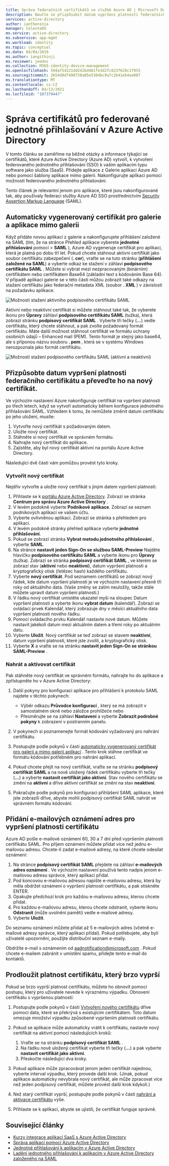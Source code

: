 ```yaml
---
title: Správa federačních certifikátů ve službě Azure AD | Microsoft Docs
description: Naučte se přizpůsobit datum vypršení platnosti federačních certifikátů a postup obnovení certifikátů, jejichž platnost brzy vyprší.
services: active-directory
author: iantheninja
manager: CelesteDG
ms.service: active-directory
ms.subservice: app-mgmt
ms.workload: identity
ms.topic: conceptual
ms.date: 04/04/2019
ms.author: iangithinji
ms.reviewer: jeedes
ms.collection: M365-identity-device-management
ms.openlocfilehash: 594af54221dd242bd481fe3d2fc823f628c1f955
ms.sourcegitcommit: 2654d8d7490720a05e5304bc9a7c2b41eb4ae007
ms.translationtype: MT
ms.contentlocale: cs-CZ
ms.lasthandoff: 04/13/2021
ms.locfileid: "107379447"
---
```

# <a name="manage-certificates-for-federated-single-sign-on-in-azure-active-directory"></a>Správa certifikátů pro federované jednotné přihlašování v Azure Active Directory

V tomto článku se zaměříme na běžné otázky a informace týkající se certifikátů, které Azure Active Directory (Azure AD) vytvoří, k vytvoření federovaného jednotného přihlašování (SSO) k vašim aplikacím typu software jako služba (SaaS). Přidejte aplikace z Galerie aplikací Azure AD nebo pomocí šablony aplikace mimo galerii. Nakonfigurujte aplikaci pomocí možnosti federovaného jednotného přihlašování.

Tento článek je relevantní jenom pro aplikace, které jsou nakonfigurované tak, aby používaly federaci služby Azure AD SSO prostřednictvím [Security Assertion Markup Language](https://wikipedia.org/wiki/Security_Assertion_Markup_Language) (SAML).

## <a name="auto-generated-certificate-for-gallery-and-non-gallery-applications"></a>Automaticky vygenerovaný certifikát pro galerie a aplikace mimo galerii

Když přidáte novou aplikaci z galerie a nakonfigurujete přihlášení založené na SAML (tím, že na stránce Přehled aplikace vyberete **jednotné přihlašování** pomocí  >  **SAML** ), Azure AD vygeneruje certifikát pro aplikaci, která je platná po dobu tří let. Pokud chcete stáhnout aktivní certifikát jako soubor certifikátu zabezpečení (**. cer**), vraťte se na tuto stránku (**přihlášení založené na SAML**) a vyberte odkaz ke stažení v záhlaví **podpisového certifikátu SAML** . Můžete si vybrat mezi nezpracovaným (binárním) certifikátem nebo certifikátem Base64 (základní text s kódováním Base 64). V případě aplikací galerie se v této části můžou zobrazit také odkazy na stažení certifikátu jako federační metadata XML (soubor **. XML** ) v závislosti na požadavku aplikace.

![Možnosti stažení aktivního podpisového certifikátu SAML](./media/manage-certificates-for-federated-single-sign-on/active-certificate-download-options.png)

Aktivní nebo neaktivní certifikát si můžete stáhnout také tak, že vyberete ikonu pro **Úpravy** záhlaví **podpisového certifikátu SAML** (tužka), která zobrazí stránku **podpisový certifikát SAML** . Vyberte tři tečky (**...**) vedle certifikátu, který chcete stáhnout, a pak zvolte požadovaný formát certifikátu. Máte další možnost stáhnout certifikát ve formátu ochrany osobních údajů – Enhanced mail (PEM). Tento formát je stejný jako base64, ale s příponou názvu souboru **. pem** , která se v systému Windows nerozpoznala jako formát certifikátu.

![Možnosti stažení podpisového certifikátu SAML (aktivní a neaktivní)](./media/manage-certificates-for-federated-single-sign-on/all-certificate-download-options.png)

## <a name="customize-the-expiration-date-for-your-federation-certificate-and-roll-it-over-to-a-new-certificate"></a>Přizpůsobte datum vypršení platnosti federačního certifikátu a převeďte ho na nový certifikát.

Ve výchozím nastavení Azure nakonfiguruje certifikát na vypršení platnosti po třech letech, když se vytvoří automaticky během konfigurace jednotného přihlašování SAML. Vzhledem k tomu, že nemůžete změnit datum certifikátu po jeho uložení, musíte:

1. Vytvořte nový certifikát s požadovaným datem.
1. Uložte nový certifikát.
1. Stáhněte si nový certifikát ve správném formátu.
1. Nahrajte nový certifikát do aplikace.
1. Zajistěte, aby byl nový certifikát aktivní na portálu Azure Active Directory.

Následující dvě části vám pomůžou provést tyto kroky.

### <a name="create-a-new-certificate"></a>Vytvořit nový certifikát

Nejdřív vytvořte a uložte nový certifikát s jiným datem vypršení platnosti:

1. Přihlaste se k [portálu Azure Active Directory](https://aad.portal.azure.com/). Zobrazí se stránka **Centrum pro správu Azure Active Directory** .
1. V levém podokně vyberte **Podnikové aplikace**. Zobrazí se seznam podnikových aplikací ve vašem účtu.
1. Vyberte ovlivněnou aplikaci. Zobrazí se stránka s přehledem pro aplikaci.
1. V levém podokně stránky přehled aplikace vyberte **jednotné přihlašování**.
1. Pokud se zobrazí stránka **Vybrat metodu jednotného přihlašování** , vyberte **SAML**.
1. Na stránce **nastavit jeden Sign-On se službou SAML-Preview** Najděte hlavičku **podpisového certifikátu SAML** a vyberte ikonu pro **Úpravy** (tužka). Zobrazí se stránka **podpisový certifikát SAML** , ve kterém se zobrazí stav (**aktivní** nebo **neaktivní**), datum vypršení platnosti a kryptografický otisk (řetězec hash) každého certifikátu.
1. Vyberte **nový certifikát**. Pod seznamem certifikátů se zobrazí nový řádek, kde datum vypršení platnosti je ve výchozím nastavení přesně tři roky od aktuálního data. (Vaše změny se zatím neuložily, takže stále můžete upravit datum vypršení platnosti.)
1. V řádku nový certifikát umístěte ukazatel myši na sloupec Datum vypršení platnosti a vyberte ikonu **vybrat datum** (kalendář). Zobrazí se ovládací prvek Kalendář, který zobrazuje dny v měsíci aktuálního data vypršení platnosti nového řádku.
1. Pomocí ovládacího prvku Kalendář nastavte nové datum. Můžete nastavit jakékoli datum mezi aktuálním datem a třemi roky po aktuálním datu.
1. Vyberte **Uložit**. Nový certifikát se teď zobrazí se stavem **neaktivní**, datum vypršení platnosti, které jste zvolili, a kryptografický otisk.
1. Vyberte **X** a vraťte se na stránku **nastavit jeden Sign-On se stránkou SAML-Preview** .

### <a name="upload-and-activate-a-certificate"></a>Nahrát a aktivovat certifikát

Pak stáhněte nový certifikát ve správném formátu, nahrajte ho do aplikace a zpřístupněte ho v Azure Active Directory:

1. Další pokyny pro konfiguraci aplikace pro přihlášení k protokolu SAML najdete v těchto pokynech:

   - Výběr odkazu **Průvodce konfigurací** , který se má zobrazit v samostatném okně nebo záložce prohlížeče nebo
   - Přesměrujte se na záhlaví **Nastavení** a vyberte **Zobrazit podrobné pokyny** k zobrazení v postranním panelu.

1. V pokynech si poznamenejte formát kódování vyžadovaný pro nahrání certifikátu.
1. Postupujte podle pokynů v části [automaticky vygenerovaný certifikát pro galerii a mimo galerii aplikací](#auto-generated-certificate-for-gallery-and-non-gallery-applications) . Tento krok stáhne certifikát ve formátu kódování potřebném pro nahrání aplikací.
1. Pokud chcete přejít na nový certifikát, vraťte se na stránku **podpisový certifikát SAML** a na nově uložený řádek certifikátu vyberte tři tečky (**...**) a vyberte **nastavit certifikát jako aktivní**. Stav nového certifikátu se změní na **aktivní** a dříve aktivní certifikát se změní na stav **neaktivní**.
1. Pokračujte podle pokynů pro konfiguraci přihlášení SAML aplikace, které jste zobrazili dříve, abyste mohli podpisový certifikát SAML nahrát ve správném formátu kódování.

## <a name="add-email-notification-addresses-for-certificate-expiration"></a>Přidání e-mailových oznámení adres pro vypršení platnosti certifikátu

Azure AD pošle e-mailové oznámení 60, 30 a 7 dní před vypršením platnosti certifikátu SAML. Pro příjem oznámení můžete přidat více než jednu e-mailovou adresu. Chcete-li zadat e-mailové adresy, na které chcete odesílat oznámení:

1. Na stránce **podpisový certifikát SAML** přejdete na záhlaví **e-mailových adres oznámení** . Ve výchozím nastavení používá tento nadpis jenom e-mailovou adresu správce, který aplikaci přidal.
1. Pod koncovou e-mailovou adresou napište e-mailovou adresu, která by měla obdržet oznámení o vypršení platnosti certifikátu, a pak stiskněte ENTER.
1. Opakujte předchozí krok pro každou e-mailovou adresu, kterou chcete přidat.
1. Pro každou e-mailovou adresu, kterou chcete odstranit, vyberte ikonu **Odstranit** (může uvolnění paměti) vedle e-mailové adresy.
1. Vyberte **Uložit**.

Do seznamu oznámení můžete přidat až 5 e-mailových adres (včetně e-mailové adresy správce, který aplikaci přidal). Pokud potřebujete, aby byli uživatelé upozorněni, použijte distribuční seznam e-maily.

Obdržíte e-mail s oznámením od aadnotification@microsoft.com . Pokud chcete e-mailem zabránit v umístění spamu, přidejte tento e-mail do kontaktů.

## <a name="renew-a-certificate-that-will-soon-expire"></a>Prodloužit platnost certifikátu, který brzo vyprší

Pokud se brzo vyprší platnost certifikátu, můžete ho obnovit pomocí postupu, který pro uživatele nevede k výraznému výpadku. Obnovení certifikátu s vypršenou platností:

1. Postupujte podle pokynů v části [Vytvoření nového certifikátu](#create-a-new-certificate) dříve pomocí data, které se překrývá s existujícím certifikátem. Toto datum omezuje množství výpadku způsobené vypršením platnosti certifikátu.
1. Pokud se aplikace může automaticky vrátit k certifikátu, nastavte nový certifikát na aktivní pomocí následujících kroků:
   1. Vraťte se na stránku **podpisový certifikát SAML** .
   1. Na řádku nově uložený certifikát vyberte tři tečky (**...**) a pak vyberte **nastavit certifikát jako aktivní**.
   1. Přeskočte následující dva kroky.

1. Pokud aplikace může zpracovávat jenom jeden certifikát najednou, vyberte interval výpadku, který provede další krok. (Jinak, pokud aplikace automaticky nevybrala nový certifikát, ale může zpracovat více než jeden podpisový certifikát, můžete provést další krok kdykoli.)
1. Než starý certifikát vyprší, postupujte podle pokynů v části [nahrání a aktivace certifikátu](#upload-and-activate-a-certificate) výše.
1. Přihlaste se k aplikaci, abyste se ujistili, že certifikát funguje správně.

## <a name="related-articles"></a>Související články

- [Kurzy integrace aplikací SaaS s Azure Active Directory](../saas-apps/tutorial-list.md)
- [Správa aplikací pomocí Azure Active Directory](what-is-application-management.md)
- [Jednotné přihlašování k aplikacím v Azure Active Directory](what-is-single-sign-on.md)
- [Ladění jednotného přihlašování k aplikacím v Azure Active Directory založeného na SAML](./debug-saml-sso-issues.md)
